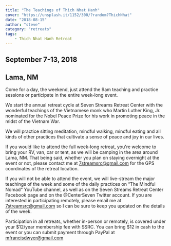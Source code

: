 ```yaml
---
title: "The Teachings of Thich Nhat Hanh"
cover: "https://unsplash.it/1152/300/?random?ThichNhat"
date: "2018-08-15"
author: "steve"
category: "retreats"
tags:
    - Thich Nhat Hanh Retreat
---
```

 
## September 7-13, 2018
## Lama, NM

Come for a day, the weekend, just attend the 9am teaching and practice sessions or participate in the entire week-long event.

We start the annual retreat cycle at Seven Streams Retreat Center with the wonderful teachings of the Vietnamese monk who Martin Luther King, Jr. nominated for the Nobel Peace Prize for his work in promoting peace in the midst of the Vietnam War.

We will practice sitting meditation, mindful walking, mindful eating and all kinds of other practices that cultivate a sense of peace and joy in our lives.

If you would like to attend the full week-long retreat, you're welcome to bring your RV, van, car or tent, as we will be camping in the area around Lama, NM. That being said, whether you plan on staying overnight at the event or not, please contact me at 7streamsrc@gmail.com for the GPS coordinates of the retreat location.

If you will not be able to attend the event, we will live-stream the major teachings of the week and some of the daily practices on “The Mindful Nomad” YouTube channel, as well as on the Seven Streams Retreat Center Facebook page and on the @CenterSeven Twitter account. If you are interested in participating remotely, please email me at 7streamsrc@gmail.com so I can be sure to keep you updated on the details of the week.

Participation in all retreats, whether in-person or remotely, is covered under your $12/year membership fee with SSRC. You can bring $12 in cash to the event or you can submit payment through PayPal at mfrancisdwyer@gmail.com
